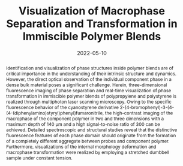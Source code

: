 ---
title: Visualization of Macrophase Separation and Transformation in Immiscible Polymer Blends
authors:
- Zhiyuan Wu
- Chunyu Zhang
- Youliang Zhu
- Zhongyuan Lu
- Heng Liu
- Bin Xu
- Xuequan Zhang
- Wenjing Tian
date: 2022-05-10
doi: 10.31635/ccschem.022.202101726
publish_types: 期刊文章
publication: CCS Chemistry
publication_short: 刊名简称未提供
abstract: Identification and visualization of phase structures inside polymer blends are of          critical importance in the understanding of their intrinsic structure and dynamics.          However, the direct optical observation of the individual component phase in a dense          bulk material poses a significant challenge. Herein, three-dimensional fluorescence          imaging of phase separation and real-time visualization of phase transformation in          immiscible polymer blends of polypropylene and polystyrene is realized through multiphoton          laser scanning microscopy. Owing to the specific fluorescence behavior of the cyanostyrene          derivative 2-(4-bromophenyl)-3-(4-(4-(diphenylamino)styryl)phenyl)fumaronitrile, the          high-contrast imaging of the macrophase of the component polymer in two and three          dimensions with a maximum depth of 140 μm and a high signal-to-noise ratio of 300          can be achieved. Detailed spectroscopic and structural studies reveal that the distinctive          fluorescence features of each phase domain should originate from the formation of          a completely different aggregate between probes and component polymer. Furthermore,          visualizations of the internal morphology deformation and macrophase transformation          were realized by employing a stretched dumbbell sample under constant tension.
url_pdf: https://www.chinesechemsoc.org/doi/10.31635/ccschem.022.202101726
---